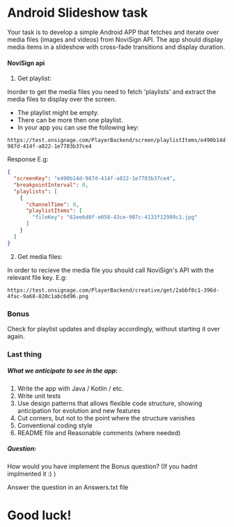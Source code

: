 # Android Slideshow task

Your task is to develop a simple Android APP that fetches and iterate over media files (images and videos) from NoviSign API. The app should display media items in a slideshow with cross-fade transitions and display duration.

#### NoviSign api
1. Get playlist:

Inorder to get the  media files you need to fetch 'playlists' and extract the media files to display over the screen.
- The playlist might be empty.
- There can be more then one playlist.
- In your app you can use the following key:
```
https://test.onsignage.com/PlayerBackend/screen/playlistItems/e490b14d-987d-414f-a822-1e7703b37ce4
```
Response E.g:
```JSON
{
  "screenKey": "e490b14d-987d-414f-a822-1e7703b37ce4",
  "breakpointInterval": 0,
  "playlists": [
    {
      "channelTime": 0,
      "playlistItems": [
        "fileKey": "62ee6d0f-e058-43ce-907c-4133f12999c1.jpg"
      ]
    }
  ]
}
```

2. Get media files:

In order to recieve the media file you should call NoviSign's API with the relevant file key.
E.g:
```
https://test.onsignage.com/PlayerBackend/creative/get/2abbf8c1-396d-4fac-9a68-820c1abc6d96.png
```
### Bonus 
Check for playlist updates and display accordingly, without starting it over again.

### Last thing
##### What we anticipate to see in the  app:

1. Write the app with Java / Kotlin / etc.
2. Write unit tests
3. Use design patterns that allows flexible code structure, showing anticipation for evolution and new features 
4. Cut corners, but not to the point where the structure vanishes
5. Conventional coding style
6. README file and Reasonable comments (where needed)

##### Question:
How would you have implement the Bonus question? (If you hadnt implmented it :) )

Answer the question in an Answers.txt file

# Good luck!
